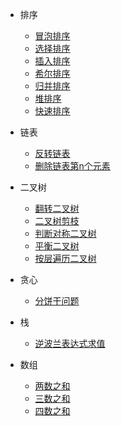 * 排序
    * [冒泡排序](/algorithm/排序/冒泡排序.md)
    * [选择排序](/algorithm/排序/选择排序.md)
    * [插入排序](/algorithm/排序/插入排序.md)
    * [希尔排序](/algorithm/排序/希尔排序.md)
    * [归并排序](/algorithm/排序/归并排序.md)
    * [堆排序](/algorithm/排序/堆排序.md)
    * [快速排序](/algorithm/排序/快速排序.md)

* 链表

    * [反转链表](/algorithm/链表/反转链表.md)
    * [删除链表第n个元素](/algorithm/链表/删除链表第n个元素.md)

* 二叉树

    * [翻转二叉树](/algorithm/二叉树/翻转二叉树.md)
    * [二叉树剪枝](/algorithm/二叉树/二叉树剪枝.md)
    * [判断对称二叉树](/algorithm/二叉树/判断对称二叉树.md)
    * [平衡二叉树](/algorithm/二叉树/判读平衡二叉树.md)
    * [按层遍历二叉树](/algorithm/二叉树/层序遍历二叉树.md)

* 贪心

    * [分饼干问题](/algorithm/贪心/分饼干问题.md)

* 栈
    
    * [逆波兰表达式求值](/algorithm/栈/逆波兰法求算式结果.md)

* 数组

    * [两数之和](/algorithm/数组/两数之和.md)
    * [三数之和](/algorithm/数组/三数之和.md)
    * [四数之和](/algorithm/数组/四数之和.md)

